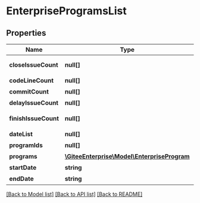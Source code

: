 # EnterpriseProgramsList

## Properties

Name | Type | Description | Notes
------------ | ------------- | ------------- | -------------
**closeIssueCount** | **null[]** | 实际完成任务数 | [optional] 
**codeLineCount** | **null[]** | 代码行数 | [optional] 
**commitCount** | **null[]** | 提交数量 | [optional] 
**delayIssueCount** | **null[]** | 时间列表 | [optional] 
**finishIssueCount** | **null[]** | 按期完成任务数 | [optional] 
**dateList** | **null[]** | 时间列表 | [optional] 
**programIds** | **null[]** | 项目id | [optional] 
**programs** | [**\GiteeEnterprise\Model\EnterpriseProgram**](EnterpriseProgram.md) | 项目列表 | [optional] 
**startDate** | **string** | 开始时间 | [optional] 
**endDate** | **string** | 结束时间 | [optional] 

[[Back to Model list]](../../README.md#documentation-for-models) [[Back to API list]](../../README.md#documentation-for-api-endpoints) [[Back to README]](../../README.md)


